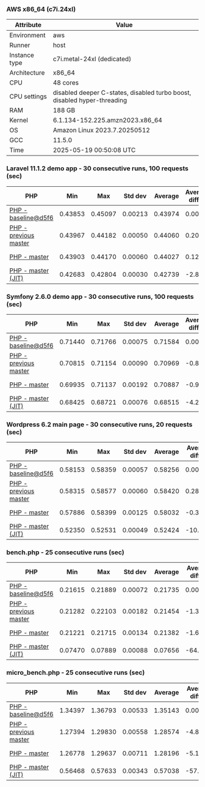 ### AWS x86_64 (c7i.24xl)

|  Attribute    |     Value      |
|---------------|----------------|
| Environment   |aws|
| Runner        |host|
| Instance type |c7i.metal-24xl (dedicated)|
| Architecture  |x86_64
| CPU           |48 cores|
| CPU settings  |disabled deeper C-states, disabled turbo boost, disabled hyper-threading|
| RAM           |188 GB|
| Kernel        |6.1.134-152.225.amzn2023.x86_64|
| OS            |Amazon Linux 2023.7.20250512|
| GCC           |11.5.0|
| Time          |2025-05-19 00:50:08 UTC|

### Laravel 11.1.2 demo app - 30 consecutive runs, 100 requests (sec)

|     PHP     |     Min     |     Max     |    Std dev   |   Average  |  Average diff % |   Median   | Median diff % |     Memory    |
|-------------|-------------|-------------|--------------|------------|-----------------|------------|---------------|---------------|
|[PHP - baseline@d5f6](https://github.com/php/php-src/commit/d5f6e56610)|0.43853|0.45097|0.00213|0.43974|0.00%|0.43940|0.00%|41.92 MB|
|[PHP - previous master](https://github.com/php/php-src/commit/419b9a7ff6)|0.43967|0.44182|0.00050|0.44060|0.20%|0.44051|0.25%|42.07 MB|
|[PHP - master](https://github.com/php/php-src/commit/00f0175ba9)|0.43903|0.44170|0.00060|0.44027|0.12%|0.44010|0.16%|42.07 MB|
|[PHP - master (JIT)](https://github.com/php/php-src/commit/00f0175ba9)|0.42683|0.42804|0.00030|0.42739|-2.81%|0.42738|-2.74%|50.94 MB|

### Symfony 2.6.0 demo app - 30 consecutive runs, 100 requests (sec)

|     PHP     |     Min     |     Max     |    Std dev   |   Average  |  Average diff % |   Median   | Median diff % |     Memory    |
|-------------|-------------|-------------|--------------|------------|-----------------|------------|---------------|---------------|
|[PHP - baseline@d5f6](https://github.com/php/php-src/commit/d5f6e56610)|0.71440|0.71766|0.00075|0.71584|0.00%|0.71566|0.00%|37.57 MB|
|[PHP - previous master](https://github.com/php/php-src/commit/419b9a7ff6)|0.70815|0.71154|0.00090|0.70969|-0.86%|0.70955|-0.85%|37.72 MB|
|[PHP - master](https://github.com/php/php-src/commit/00f0175ba9)|0.69935|0.71137|0.00192|0.70887|-0.97%|0.70905|-0.92%|37.72 MB|
|[PHP - master (JIT)](https://github.com/php/php-src/commit/00f0175ba9)|0.68425|0.68721|0.00076|0.68515|-4.29%|0.68491|-4.30%|44.70 MB|

### Wordpress 6.2 main page - 30 consecutive runs, 20 requests (sec)

|     PHP     |     Min     |     Max     |    Std dev   |   Average  |  Average diff % |   Median   | Median diff % |     Memory    |
|-------------|-------------|-------------|--------------|------------|-----------------|------------|---------------|---------------|
|[PHP - baseline@d5f6](https://github.com/php/php-src/commit/d5f6e56610)|0.58153|0.58359|0.00057|0.58256|0.00%|0.58246|0.00%|43.13 MB|
|[PHP - previous master](https://github.com/php/php-src/commit/419b9a7ff6)|0.58315|0.58577|0.00060|0.58420|0.28%|0.58422|0.30%|43.34 MB|
|[PHP - master](https://github.com/php/php-src/commit/00f0175ba9)|0.57886|0.58399|0.00125|0.58032|-0.39%|0.57996|-0.43%|43.34 MB|
|[PHP - master (JIT)](https://github.com/php/php-src/commit/00f0175ba9)|0.52350|0.52531|0.00049|0.52424|-10.01%|0.52421|-10.00%|62.26 MB|

### bench.php - 25 consecutive runs (sec)

|     PHP     |     Min     |     Max     |    Std dev   |   Average  |  Average diff % |   Median   | Median diff % |     Memory    |
|-------------|-------------|-------------|--------------|------------|-----------------|------------|---------------|---------------|
|[PHP - baseline@d5f6](https://github.com/php/php-src/commit/d5f6e56610)|0.21615|0.21889|0.00072|0.21735|0.00%|0.21761|0.00%|26.29 MB|
|[PHP - previous master](https://github.com/php/php-src/commit/419b9a7ff6)|0.21282|0.22103|0.00182|0.21454|-1.30%|0.21403|-1.65%|26.33 MB|
|[PHP - master](https://github.com/php/php-src/commit/00f0175ba9)|0.21221|0.21715|0.00134|0.21382|-1.62%|0.21379|-1.76%|26.33 MB|
|[PHP - master (JIT)](https://github.com/php/php-src/commit/00f0175ba9)|0.07470|0.07889|0.00088|0.07656|-64.77%|0.07656|-64.82%|27.49 MB|

### micro_bench.php - 25 consecutive runs (sec)

|     PHP     |     Min     |     Max     |    Std dev   |   Average  |  Average diff % |   Median   | Median diff % |     Memory    |
|-------------|-------------|-------------|--------------|------------|-----------------|------------|---------------|---------------|
|[PHP - baseline@d5f6](https://github.com/php/php-src/commit/d5f6e56610)|1.34397|1.36793|0.00533|1.35143|0.00%|1.35000|0.00%|20.55 MB|
|[PHP - previous master](https://github.com/php/php-src/commit/419b9a7ff6)|1.27394|1.29830|0.00558|1.28574|-4.86%|1.28535|-4.79%|20.59 MB|
|[PHP - master](https://github.com/php/php-src/commit/00f0175ba9)|1.26778|1.29637|0.00711|1.28196|-5.14%|1.27998|-5.19%|20.59 MB|
|[PHP - master (JIT)](https://github.com/php/php-src/commit/00f0175ba9)|0.56468|0.57633|0.00343|0.57038|-57.79%|0.57076|-57.72%|21.91 MB|
